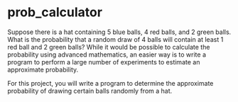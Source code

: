 # prob_calculator
Suppose there is a hat containing 5 blue balls, 4 red balls, and 2 green balls. What is the probability that 
a random draw of 4 balls will contain at least 1 red ball and 2 green balls? While it would be possible to 
calculate the probability using advanced mathematics, an easier way is to write a program to perform a large 
number of experiments to estimate an approximate probability.

For this project, you will write a program to determine the approximate probability of drawing certain balls 
randomly from a hat.
